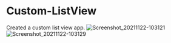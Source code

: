 # Custom-ListView
Created a custom list view app.
![Screenshot_20211122-103121](https://user-images.githubusercontent.com/73957024/142803755-30a560a3-bc15-4b1b-88d1-b7bba7143f6d.jpg)
![Screenshot_20211122-103129](https://user-images.githubusercontent.com/73957024/142803742-7d0f9029-554b-4a9f-9d0d-912b1b0cb15a.jpg)
